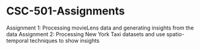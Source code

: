 # CSC-501-Assignments
Assignment 1: Processing movieLens data and generating insights from the data
Assignment 2: Processing New York Taxi datasets and use spatio-temporal techniques to show insights
